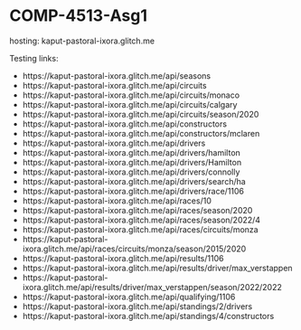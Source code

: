 # COMP-4513-Asg1

hosting: kaput-pastoral-ixora.glitch.me

Testing links:

<ul>
  <li>https://kaput-pastoral-ixora.glitch.me/api/seasons</li>

  <li>https://kaput-pastoral-ixora.glitch.me/api/circuits</li>
  
  <li>https://kaput-pastoral-ixora.glitch.me/api/circuits/monaco</li>
  <li>https://kaput-pastoral-ixora.glitch.me/api/circuits/calgary</li>
  
  <li>https://kaput-pastoral-ixora.glitch.me/api/circuits/season/2020</li>
  
  <li>https://kaput-pastoral-ixora.glitch.me/api/constructors</li>
  
  <li>https://kaput-pastoral-ixora.glitch.me/api/constructors/mclaren</li>
  
  <li>https://kaput-pastoral-ixora.glitch.me/api/drivers</li>
  
  <li>https://kaput-pastoral-ixora.glitch.me/api/drivers/hamilton</li>
  <li>https://kaput-pastoral-ixora.glitch.me/api/drivers/Hamilton</li>
  <li>https://kaput-pastoral-ixora.glitch.me/api/drivers/connolly</li>
  
  <li>https://kaput-pastoral-ixora.glitch.me/api/drivers/search/ha</li>
  
  <li>https://kaput-pastoral-ixora.glitch.me/api/drivers/race/1106</li>
  
  <li>https://kaput-pastoral-ixora.glitch.me/api/races/10</li>
  
  <li>https://kaput-pastoral-ixora.glitch.me/api/races/season/2020</li>
  
  <li>https://kaput-pastoral-ixora.glitch.me/api/races/season/2022/4</li>
  
  <li>https://kaput-pastoral-ixora.glitch.me/api/races/circuits/monza</li>
  
  <li>https://kaput-pastoral-ixora.glitch.me/api/races/circuits/monza/season/2015/2020</li>
  
  <li>https://kaput-pastoral-ixora.glitch.me/api/results/1106</li>
  
  <li>https://kaput-pastoral-ixora.glitch.me/api/results/driver/max_verstappen</li>
  
  <li>https://kaput-pastoral-ixora.glitch.me/api/results/driver/max_verstappen/season/2022/2022</li>
  
  <li>https://kaput-pastoral-ixora.glitch.me/api/qualifying/1106</li>
  
  <li>https://kaput-pastoral-ixora.glitch.me/api/standings/2/drivers</li>
  
  <li>https://kaput-pastoral-ixora.glitch.me/api/standings/4/constructors</li>
  
</ul>
